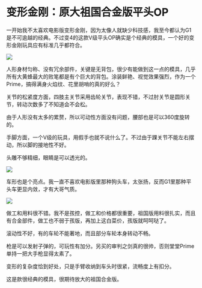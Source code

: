# 变形金刚：原大祖国合金版平头OP


一开始我不太喜欢电影版变形金刚，因为太像人就缺少科技感，我至今都认为G1是不可逾越的经典。不过变4的这款V级平头OP确实是个经典的模具，一个好的变形金刚玩具应有标准几乎都符合。

![](http://pic.yupoo.com/leninlee/EDFWGrQR/medish.jpg)

人形身材匀称、没有冗余部件，关键是无背包，很少有能做到这一点的模具，几乎所有大黄蜂最大的败笔都是有个巨大的背包。涂装鲜艳、视觉效果强烈，作为一个Prime，搞得满身火焰纹、花里胡哨的真的好么？

关节的松紧度方面，四肢主关节采用齿轮关节，表现不错，不过肘关节是圆形关节，转动次数多了不知道会不会松。

由于人形没有太多的累赘，所以可动性方面没有问题，腰部也是可以360度旋转的。

手脚方面，一个V级的玩具，用假手也就不说什么了。不过由于踝关节不能左右摆动，所以脚的接地性不好。

头雕不够精细，眼睛是可以透光的。

![](http://pic.yupoo.com/leninlee/EDFU2oxD/medish.jpg)

车形也是个亮点。我一直不喜欢电影版里那种狗头车，太张扬，反而G1里那种平头车更显内敛，才有大哥气质。

![](http://pic.yupoo.com/leninlee/EDFU1X5C/medish.jpg)

做工和用料很不错。我不是孩控，做工和价格都很重要，祖国版用料很扎实，而且有合金部件，做工也不弱于孩版，再加上这白菜价，孩版就呵呵哒了。

滚动性不好，有的车轮不能著地，而且部分车轮本身转动不畅。

枪是可以发射子弹的，可玩性有加分。另买的审判之剑真的很帅，否则堂堂Prime单持一把大手枪显得太素了。

变形的复杂度恰到好处，只是手臂收纳到车头时很紧，流畅度上有扣分。

这是款很经典的模具，很期待放大的祖国合金版。


